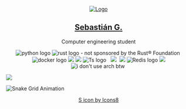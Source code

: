 <p align="center">
    <a href="http://r.gallard.me">
        <img src="https://img.icons8.com/external-others-inmotus-design/150/null/external-S-qwerty-keypad-others-inmotus-design-2.png" alt="Logo"/>  
    </a>
  <h2 align="center"><a href="https://r.gallard.me">Sebastián G.</a></h2>
  <p align="center">Computer engineering student</p>
  <p align="center">
        <img src="https://img.shields.io/badge/Python-3776AB?style=for-the-badge&logo=python&logoColor=white" alt="python logo">
        <img src="https://img.shields.io/badge/Rust-000000?style=for-the-badge&logo=rust&logoColor=white" alt="rust logo - not sponsored by the Rust® Foundation">
        <img src="https://img.shields.io/badge/Oracle-F80000?style=for-the-badge&logo=Oracle&logoColor=white" alt="">
        <img src="https://img.shields.io/badge/docker-%230db7ed.svg?style=for-the-badge&logo=docker&logoColor=white" alt="docker logo">
        <img src="https://img.shields.io/badge/HTML-239120?style=for-the-badge&logo=html5&logoColor=white" /> 
        <img src="https://img.shields.io/badge/CSS-239120?style=for-the-badge&logo=css3&logoColor=white" />
        <img src="https://img.shields.io/badge/TypeScript-007ACC?style=for-the-badge&logo=typescript&logoColor=white" alt="Ts logo">
        <img src="https://img.shields.io/badge/Bootstrap-563D7C?style=for-the-badge&logo=bootstrap&logoColor=white" alt="">
        <img src="https://img.shields.io/badge/Java-ED8B00?style=for-the-badge&logo=openjdk&logoColor=white" alt="">
        <img src="https://img.shields.io/badge/Markdown-000000?style=for-the-badge&logo=markdown&logoColor=white" /> 
        <img src="https://img.shields.io/badge/Shell_Script-121011?style=for-the-badge&logo=gnu-bash&logoColor=white" alt="">
        <img src="https://img.shields.io/badge/MySQL-00000F?style=for-the-badge&logo=mysql&logoColor=white" /> 
        <img src="https://img.shields.io/badge/redis-%23DD0031.svg?&style=for-the-badge&logo=redis&logoColor=white" alt="Redis logo">
        <img src="https://img.shields.io/badge/Git-E34F26?style=for-the-badge&logo=git&logoColor=white" /> 
        <img src="https://img.shields.io/badge/Linux-FCC624?style=for-the-badge&logo=linux&logoColor=black" alt="i don't use arch btw">
        <img src="https://img.shields.io/badge/NeoVim-%2357A143.svg?&style=for-the-badge&logo=neovim&logoColor=white" alt="">
  </p>


![](https://i.imgur.com/waxVImv.png)

    
![Snake Grid Animation](https://github.com/sbgallardo/sbgallardo/blob/public/github-grid-snake.svg)

<p align="center">
    <a target="_blank" href="https://icons8.com/icon/NqljgLAsOW6P/s">S icon by Icons8</a>
</p>

